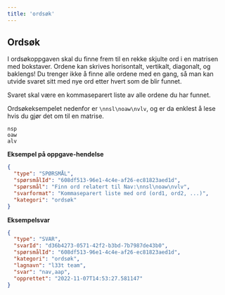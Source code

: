 ```yaml
---
title: 'ordsøk'
---
```


## Ordsøk

I ordsøkoppgaven skal du finne frem til en rekke skjulte ord i en matrisen med bokstaver.
Ordene kan skrives horisontalt, vertikalt, diagonalt, og baklengs!
Du trenger ikke å finne alle ordene med en gang, så man kan utvide svaret sitt med nye ord etter hvert som de blir funnet.

Svaret skal være en kommaseparert liste av alle ordene du har funnet.

Ordsøkeksempelet nedenfor er `\nnsl\noaw\nvlv`, og er da enklest å lese hvis du gjør det om til en matrise.

```
nsp
oaw
alv
```

**Eksempel på oppgave-hendelse**

```json
{
  "type": "SPØRSMÅL",
  "spørsmålId": "608df513-96e1-4c4e-af26-ec81823aed1d",
  "spørsmål": "Finn ord relatert til Nav:\nnsl\noaw\nvlv",
  "svarformat": "Kommaseparert liste med ord (ord1, ord2, ...)",
  "kategori": "ordsøk"
}
```

**Eksempelsvar**

```json
{
  "type": "SVAR",
  "svarId": "d36b4273-0571-42f2-b3bd-7b7987de43b0",
  "spørsmålId": "608df513-96e1-4c4e-af26-ec81823aed1d",
  "kategori": "ordsøk",
  "lagnavn": "l33t team",
  "svar": "nav,aap",
  "opprettet": "2022-11-07T14:53:27.581147"
}
```
